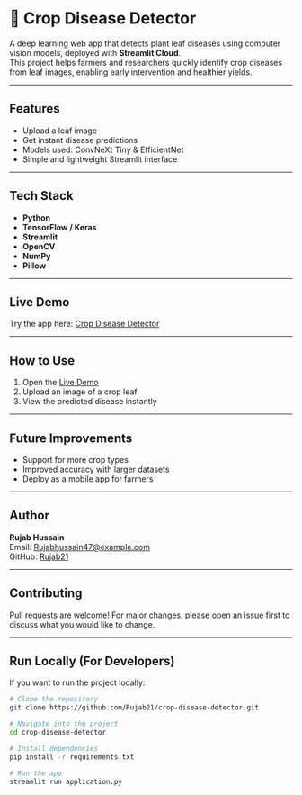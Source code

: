# 🌱 Crop Disease Detector

A deep learning web app that detects plant leaf diseases using computer vision models, deployed with **Streamlit Cloud**.  
This project helps farmers and researchers quickly identify crop diseases from leaf images, enabling early intervention and healthier yields.

---

## Features
- Upload a leaf image
- Get instant disease predictions
- Models used: ConvNeXt Tiny & EfficientNet
- Simple and lightweight Streamlit interface

---

## Tech Stack
- **Python**
- **TensorFlow / Keras**
- **Streamlit**
- **OpenCV**
- **NumPy**
- **Pillow**

---

## Live Demo
Try the app here: [Crop Disease Detector](https://crop-disease-detector-buqheylyrg3juvgd2sthmr.streamlit.app/)

---

## How to Use
1. Open the [Live Demo](https://crop-disease-detector-buqheylyrg3juvgd2sthmr.streamlit.app/)
2. Upload an image of a crop leaf
3. View the predicted disease instantly

---
## Future Improvements  
- Support for more crop types  
- Improved accuracy with larger datasets  
- Deploy as a mobile app for farmers  

---

## Author  
**Rujab Hussain**  
Email: Rujabhussain47@example.com  
GitHub: [Rujab21](https://github.com/Rujab21)  

---

## Contributing  
Pull requests are welcome! For major changes, please open an issue first to discuss what you would like to change.  

---

## Run Locally (For Developers)
If you want to run the project locally:

```bash
# Clone the repository
git clone https://github.com/Rujab21/crop-disease-detector.git

# Navigate into the project
cd crop-disease-detector

# Install dependencies
pip install -r requirements.txt

# Run the app
streamlit run application.py
